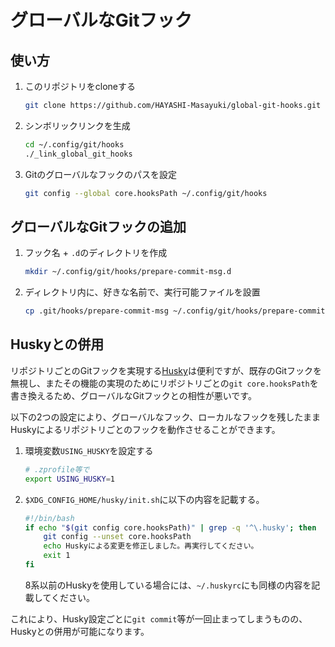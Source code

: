 グローバルなGitフック
================================================================================

使い方
--------------------------------------------------------------------------------

1. このリポジトリをcloneする
   ```sh
   git clone https://github.com/HAYASHI-Masayuki/global-git-hooks.git ~/.config/git/hooks
   ```

2. シンボリックリンクを生成
   ```sh
   cd ~/.config/git/hooks
   ./_link_global_git_hooks
   ```

3. Gitのグローバルなフックのパスを設定
   ```sh
   git config --global core.hooksPath ~/.config/git/hooks
   ```


グローバルなGitフックの追加
--------------------------------------------------------------------------------

1. フック名 + `.d`のディレクトリを作成
   ```sh
   mkdir ~/.config/git/hooks/prepare-commit-msg.d
   ```

2. ディレクトリ内に、好きな名前で、実行可能ファイルを設置
   ```sh
   cp .git/hooks/prepare-commit-msg ~/.config/git/hooks/prepare-commit-msg.d/show-latest-commits
   ```


Huskyとの併用
--------------------------------------------------------------------------------

リポジトリごとのGitフックを実現する[Husky](https://typicode.github.io/husky/)は便利ですが、既存のGitフックを無視し、またその機能の実現のためにリポジトリごとの`git core.hooksPath`を書き換えるため、グローバルなGitフックとの相性が悪いです。

以下の2つの設定により、グローバルなフック、ローカルなフックを残したままHuskyによるリポジトリごとのフックを動作させることができます。

1. 環境変数`USING_HUSKY`を設定する
   ```sh
   # .zprofile等で
   export USING_HUSKY=1
   ```

2. `$XDG_CONFIG_HOME/husky/init.sh`に以下の内容を記載する。
   ```sh
   #!/bin/bash
   if echo "$(git config core.hooksPath)" | grep -q '^\.husky'; then
       git config --unset core.hooksPath
       echo Huskyによる変更を修正しました。再実行してください。
       exit 1
   fi
   ```
   8系以前のHuskyを使用している場合には、`~/.huskyrc`にも同様の内容を記載してください。

これにより、Husky設定ごとに`git commit`等が一回止まってしまうものの、Huskyとの併用が可能になります。



